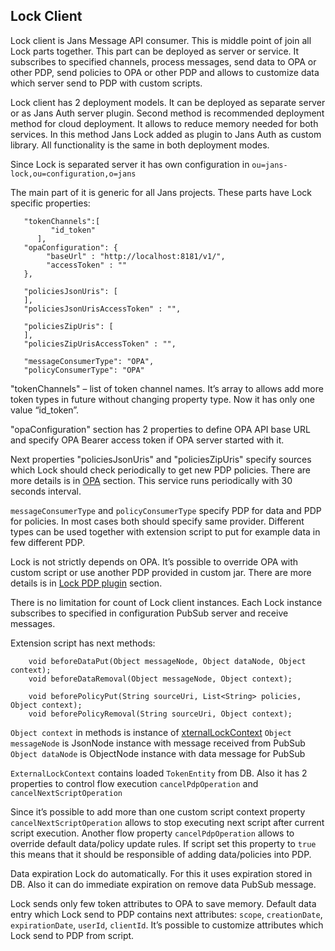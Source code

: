 ## Lock Client

Lock client is Jans Message API consumer. This is middle point of join all Lock parts together. This part can be deployed as server or service. It subscribes to specified channels, process messages, send data to OPA or other PDP, send policies to OPA or other PDP and allows to customize data which server send to PDP with custom scripts.

Lock client has 2 deployment models. It can be deployed as separate server or as Jans Auth server plugin. Second method is recommended deployment method for cloud deployment. It allows to reduce memory needed for both services. In this method Jans Lock added as plugin to Jans Auth as custom library.
All functionality is the same in both deployment modes.

Since Lock is separated server it has own configuration in `ou=jans-lock,ou=configuration,o=jans`

The main part of it is generic for all Jans projects. These parts have Lock specific properties:

```
   "tokenChannels":[
         "id_token"
      ],
   "opaConfiguration": {
        "baseUrl" : "http://localhost:8181/v1/",
        "accessToken" : ""
   },

   "policiesJsonUris": [
   ],
   "policiesJsonUrisAccessToken" : "",

   "policiesZipUris": [
   ],
   "policiesZipUrisAccessToken" : "",

   "messageConsumerType": "OPA",
   "policyConsumerType": "OPA"
```

"tokenChannels" – list of token channel names. It’s array to allows add more token types in future without changing property type. Now it has only one value “id_token”.

"opaConfiguration" section has 2 properties to define OPA API base URL and specify OPA Bearer access token if OPA server started with it.

Next properties "policiesJsonUris" and "policiesZipUris" specify sources which Lock should check periodically to get new PDP policies. There are more details is in [OPA](./lock_opa.md) section. This service runs periodically with 30 seconds interval.

`messageConsumerType` and `policyConsumerType` specify PDP for data and PDP for policies. In most cases both should specify same provider. Different types can be used together with extension script to put for example data in few different PDP.

Lock is not strictly depends on OPA. It’s possible to override OPA with custom script or use another PDP provided in custom jar. There are more details is in [Lock PDP plugin](./lock_pdp_plugin.md) section.

There is no limitation for count of Lock client instances. Each Lock instance subscribes to specified in configuration PubSub server and receive messages.

Extension script has next methods:

```
	void beforeDataPut(Object messageNode, Object dataNode, Object context);
	void beforeDataRemoval(Object messageNode, Object context);

	void beforePolicyPut(String sourceUri, List<String> policies, Object context);
	void beforePolicyRemoval(String sourceUri, Object context);
```

`Object context` in methods is instance of [xternalLockContext](https://github.com/JanssenProject/jans/blob/main/jans-core/script/src/main/java/io/jans/model/custom/script/type/lock/LockExtensionType.java)
`Object messageNode` is JsonNode instance with message received from PubSub
`Object dataNode` is ObjectNode instance with data message for PubSub

`ExternalLockContext` contains loaded `TokenEntity` from DB. Also it has 2 properties to control flow execution `cancelPdpOperation` and `cancelNextScriptOperation`

Since it’s possible to add more than one custom script context property `cancelNextScriptOperation` allows to stop executing next script after current script execution.
Another flow property `cancelPdpOperation` allows to override default data/policy update rules. If script set this property to `true` this means that it should be responsible of adding data/policies into PDP.

Data expiration Lock do automatically. For this it uses expiration stored in DB. Also it can do immediate expiration on remove data PubSub message.

Lock sends only few token attributes to OPA to save memory. Default data entry which Lock send to PDP contains next attributes: `scope`, `creationDate`, `expirationDate`, `userId`, `clientId`. It’s possible to customize attributes which Lock send to PDP from script.
